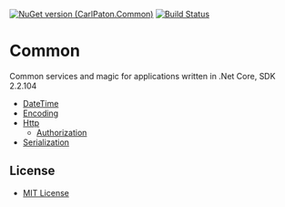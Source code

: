 [![NuGet version (CarlPaton.Common)](https://img.shields.io/nuget/v/CarlPaton.Common.svg?style=flat-square)](https://www.nuget.org/packages/CarlPaton.Common/) [![Build Status](https://travis-ci.com/carlpaton/Common.svg?branch=master)](https://travis-ci.com/carlpaton/Common)

# Common

Common services and magic for applications written in .Net Core, SDK 2.2.104

* [DateTime](Common/DateTime)
* [Encoding](Common/Encoding)
* [Http](Common/Http)
  * [Authorization](Common/Http/Authorization)
* [Serialization](Common/Serialization)

## License

* [MIT License](LICENSE.md)

